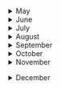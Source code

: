 
<details><summary>May</summary>

##### 25-05-2019
* [Bjarke Ingels says a style is "like a straitjacket"](https://www.dezeen.com/2019/05/22/bjarke-ingels-podcast-interview-style-time-sensitive/) #architecture #Ingels
* [She Had Stage 4 Lung Cancer, and a Mountain to Climb](https://www.nytimes.com/2019/05/22/sports/cancer-mother.html?module=inline) #aconcagua #mountains 
* [London Synphony orchestra, noche luminosa](http://martinwullich.com/london-symphony-orchestra-noche-luminosa/) #Simon Rattle

##### 26-05-2019
* [The 2019 Everest Death Toll Rises to 11](https://www.outsideonline.com/2397250/everest-death-toll-rises-10) #mountain
* [The Indiana Jones of Climate Science](https://www.outsideonline.com/2395102/john-all-scientist-climber-everest) #climate #mountain
* [Marcus Aurelius on Embracing Mortality and the Key to Living with Presence](https://www.brainpickings.org/2019/05/20/marcus-aurelius-meditations-mortality-presence/) #marco aurelio
* [Does Climbing Everest Alter Your Genetic Code?](https://www.outsideonline.com/2330801/does-climbing-everest-alter-your-genetic-code)  (!) #mountain #science #twins
 
###### 27-05-2019
* [How computing's first 'killer app' changed everything](https://www.bbc.com/news/business-47802280)
* [Putting Los Niños in Charge - Abasto Shopping or what to do for the children in...](https://www.nytimes.com/interactive/2019/05/27/travel/family-travel-buenos-aires-argentina.html?action=click&module=Top%20Stories&pgtype=Homepage) #nytimes #abasto

##### 28-05-2019
* [Fixing a toxic work culture: How to encourage active bystanders](https://mitsloan.mit.edu/ideas-made-to-matter/fixing-a-toxic-work-culture-how-to-encourage-active-bystanders)
* [The radical plan to change how antibiotics get developed](https://www.wired.com/story/the-radical-plan-to-change-how-antibiotics-get-developed/)
* [Merging financial savvy and engineering solutions](http://news.mit.edu/2019/student-james-fok-0528): _paradoxes_ about the academia and the financial state of the art
* [Productivity and the joy of doing things the hard way](https://www.wired.com/story/obsession-with-productivity/)

##### 29-05-2019
* [A harrowing journey up the world's fifth highest mountain](https://www.wired.com/story/makalu-mountain-climbing-gallery/) #mountain

##### 30-05-2019
* [The Compleat Guide to Digitizing Your LP Collection](http://blog.birdhouse.org/2011/02/20/digitizing-lps/comment-page-1/) #music
* [Bjarke Ingels says a style is "like a straitjacket"](https://www.dezeen.com/2019/05/22/bjarke-ingels-podcast-interview-style-time-sensitive/) #architecture

##### 31-05-2019
* [The glorius, almost-disconnected boredom of my walk in Japan](https://www.wired.com/story/six-weeks-100s-miles-hours-glorious-boredom-japan/?itm_campaign=BottomRelatedStories_Sections_1) #japan
</p>
</details>

<details><summary>June</summary>
 
##### 01-06-2019
* [A behavioral economist explores poverty and development](http://news.mit.edu/2019/pierre-luc-vautrey-behavioral-economist-0531) #economics #social sciences #humanities

##### 02-06-2019
* [What 10,000 Steps Will Really Get You](https://www.theatlantic.com/health/archive/2019/05/10000-steps-rule/590785/) #fitbit
* [The Ennui of the Fitbit](https://www.theatlantic.com/technology/archive/2015/07/the-ennui-of-the-fitbit/398129/) #fitbit

##### 03-06-2019
* [Boeing Built Deadly Assumptions Into 737 Max, Blind to a Late Design Change](https://www.nytimes.com/2019/06/01/business/boeing-737-max-crash.html?utm_source=pocket-newtab) #aviation

##### 04-06-2019
* [How Bruce Springsteen helped reelect Ronald Reagan](https://www.nationalreview.com/2019/06/bruce-springsteen-album-born-in-the-usa-ronald-reagan-reelection/?utm_source=pocket-newtab) #music

##### 05-06-2019
* ['It’s a miracle': Helsinki's radical solution to homelessness](https://www.theguardian.com/cities/2019/jun/03/its-a-miracle-helsinkis-radical-solution-to-homelessness?utm_source=pocket-newtab) #homeless

##### 06-06-2019
* [Scientists Save Schrödinger's Cat](https://gizmodo.com/scientists-save-schrodingers-cat-1835208353?utm_source=pocket-newtab)
* [A 3-D printer powered by machine vision and artificial intelligence](http://news.mit.edu/2019/inkbit-3d-printer-0604)

##### 07-06-2019
* [Why Should Immigrants ‘Respect Our Borders’? The West Never Respected Theirs](https://www.nytimes.com/2019/06/07/opinion/immigration-reparations.html?action=click&module=Opinion&pgtype=Homepage) #nytimes

##### 08-06-2019
* [Why Were Medieval Europeans So Obsessed With Long, Pointy Shoes?](https://www.atlasobscura.com/articles/medieval-europeans-pointy-shoes?) #cultural_insight #medieval #shoes
* [Energy expenditure using isotope-labelled water (2H218O), exercise performance, skeletal muscle enzyme activities and plasma biochemical parameters in humans during 95 days of endurance exercise with inadequate energy intake](https://www.ncbi.nlm.nih.gov/pubmed/9286604) via [Have We Really Found the Limit of Human Endurance?](https://www.outsideonline.com/2397917/human-endurance-limit-study)

##### 09-06-2019
* [Getting back to nature: how forest bathing can make us feel better](https://www.theguardian.com/environment/2019/jun/08/forest-bathing-japanese-practice-in-west-wellbeing) #nature #health

##### 10-06-2019
* [Applying to graduate school with impostor syndrome](http://gradadmissions.mit.edu/blog/you-are-not-alone-or-i-am-here) #psychology #syndrome
* [A YouTube binge helped invent a new way to diagnose Parkinson's](https://www.wired.co.uk/article/parkinsons-disease-diagnosis-faceprint) #parkinson #disease

##### 11-06-2019
* [They Introduced the World to Songs of Slavery. It Almost Broke Them](https://www.topic.com/they-introduced-the-world-to-songs-of-slavery-it-almost-broke-them?utm_source=pocket-newtab) #spirituals #music

##### 12-06-2019
* [Engineers set the standards](http://news.mit.edu/2019/joanne-yates-engineering-rules-0612) #standards
* [Cerro Torre alpine style](http://publications.americanalpineclub.org/articles/12198037500/Cerro-Torre-Alpine-Style) #Cerro_Torre #mountains
* [Cerro Torre query on American Alpine Club](http://publications.americanalpineclub.org/search/solr?all=cerro+torre) #Cerro_Torre

##### 13-06-2019
* [The disturbing return of scientific racism](https://www.wired.co.uk/article/superior-the-return-of-race-science-angela-saini) #science

##### 14-06-2019
* [How to build something that lasts 10000 years](http://www.bbc.com/future/story/20190611-how-to-build-something-that-lasts-10000-years) #engineering

##### 15-06-2019
* [Aerospace Projects Review Blog- Unbuilt aircraft and spacecraft projects](http://www.aerospaceprojectsreview.com/blog/) #aerospace #aircraft

##### 17-06-2019
* [Language wars: the 19 greatest linguistic spats of all time](https://www.theguardian.com/science/2019/jun/17/language-wars-18-greatest-linguistic-spats) #language #theguardian

##### 19-06-2019
* [How Necking Shaped the Giraffe](http://nautil.us/issue/41/selection/how-necking-shaped-the-giraffe-rp) #nature #nautil.us

##### 20-06-2019
* [Heathrow's expansion masterplan is a nightmare, but logistical genius](https://www.wired.co.uk/article/heathrow-expansion-masterplan-m25) #logistics

##### 21-06-2019
* [Glacial Trekking in Patagonia](https://www.ukclimbing.com/articles/destinations/patagonia_trekking-756) #patagonia

##### 22-06-2019
* [Argentina’s blackout and the storm-battered future of the grid](https://arstechnica.com/information-technology/2019/06/argentinas-blackout-and-the-storm-battered-future-of-the-grid/) #Ars_Technica 
* [Machine Learning: Living in the age of AI](http://video.wired.com/watch/machine-learning-living-in-the-age-of-ai-film) #Wired #documentary

##### 23-06-2019
* [Balconies branch out from Sou Fujimoto's tree-like tower in Montpellier](https://www.dezeen.com/2019/06/20/larbre-blanc-tower-sou-fujimoto-montpellier-france/) #architecture

##### 25-06-2019
* [The Hospital Is Too Damn Loud](https://www.theatlantic.com/health/archive/2019/06/too-many-hospital-sounds/592381/)
* [Weird, Wonderful Photos From Another Era](https://www.theatlantic.com/photo/2019/06/weird-wonderful-archival-photos/592426/) #memorabilia
* [Weird, Wonderful Photos From the Archives](https://www.theatlantic.com/photo/2018/01/weird-wonderful-photos-from-the-archives/551378/)

##### 26-06-2019
* [OK, So Here’s The Real Story Of Where ‘OK’ Comes From](https://www.huffpost.com/entry/origin-of-ok-expression-video_n_6133026)
* [Who Has Jurisdiction for Crimes Committed in Space?](http://mentalfloss.com/article/584985/who-has-jurisdiction-for-crimes-committed-in-space) #law

##### 28-06-2019
* [Translating proteins into music, and back](http://news.mit.edu/2019/translating-proteins-music-0626) #MIT #proteins_becomes_music

##### 29-06-2019
* [Tokyo in the 1970s, a pre-blade runner city](https://www.designboom.com/art/tokyo-in-the-1970s-pre-blade-runner-city-photos-by-greg-girard-06-10-2019/) #photography

##### 30-06-2019
* [Game of Thrones: a battle of reality versus fantasy](https://www.wired.com/story/game-of-thrones-a-battle-of-reality-versus-fantasy/) #wired #Yuval Noah Harari
</p>
</details>

<details><summary>July</summary>
 
##### 01-07-2019
* [The Music of silks](http://news.mit.edu/2012/the-music-of-the-silks-1128) #MIT #music

##### 03-07-2019
* [Why plants don’t die from cancer](https://theconversation.com/why-plants-dont-die-from-cancer-119184) #Chernobyl #cancer #nature

##### 04-07-2019
* [The clever cryptography behind Apple's 'Find my' feature](https://www.wired.com/story/apple-find-my-cryptography-bluetooth/) #Apple #cryptography

##### 07-07-2019
* [Top British churches of the past 100 years](https://www.theguardian.com/artanddesign/2019/jul/06/100-churches-100-years-twentieth-century-society-top-british-chruches-past-100-years) #architecture #british #the_guardian

##### 08-07-2019
* [A Mountaineer’s Choice to Never Have Kids](https://www.outsideonline.com/2258581/mountaineers-choice-be-sterilized-climbing) #mountain

##### 10-07-2019
* [Why we see the colors of faces differently than other things](https://www.wired.com/story/why-we-see-the-colors-of-faces-differently-than-other-things/) #perception #wired

##### 12-07-2019
* [A retired teacher found some seahorses off Long Beach. Then he built a secret world for them](https://www.latimes.com/science/la-sci-col1-seahorse-pacific-california-20190709-htmlstory.html?utm_source=pocket-newtab) #science #seahorses

##### 14-07-2019
* [Quiénes pueden llevar la ciencia de los datos a la función pública](https://www.lanacion.com.ar/economia/quienes-pueden-llevar-la-ciencia-de-los-datos-a-la-funcion-publica141x-10-cm-nid2267273) #science #scrapping #accesibility #sarraute #data #argentina

##### 15-07-2019
* [Have Smartphones Destroyed a Generation?](https://www.theatlantic.com/magazine/archive/2017/09/has-the-smartphone-destroyed-a-generation/534198/) #insight

##### 16-07-2019
* [The end of capitalism has begun](https://www.theguardian.com/books/2015/jul/17/postcapitalism-end-of-capitalism-begun) #economics

##### 19-07-2019
* [Notre-Dame came far closer to collapsing than people knew. This is how it was saved](https://www.nytimes.com/interactive/2019/07/16/world/europe/notre-dame.html?utm_source=pocket-newtab) #Notre_Dame

##### 22-07-2019
* [How the Plastics Industry Is Fighting to Keep Polluting the World](https://theintercept.com/2019/07/20/plastics-industry-plastic-recycling/?utm_source=pocket-newtab)
* [Do our pets ever really love us – or do they just stick around for the food?](https://www.theguardian.com/lifeandstyle/2019/jul/16/do-our-pets-ever-really-love-us-or-do-they-just-stick-around-for-the-food?utm_source=pocket-newtab)

##### 23-07-2019
* [How air conditioning created the modern city](https://www.theguardian.com/cities/2018/aug/14/how-air-conditioning-created-modern-city) #insight #cities #urbanism

##### 29-07-2019
* [Towards New Musics: What the future holds for sound creativity](https://www.media.mit.edu/articles/towards-new-musics-what-the-future-holds-for-sound-creativity/) #MIT #Music

##### 30-07-2019
* [The patient mathematician](http://news.mit.edu/2019/wei-zhang-math-collaboration-0729) #MIT #mathematician

</p>
</details>


<details><summary>August</summary>
 
##### 01-08-2019
 
 * [This Is the Beginning of the End of the Beef Industry](https://www.outsideonline.com/2399736/impossible-foods-beyond-meat-alt-meat?utm_source=pocket-newtab) #economics #beef
 
##### 02-08-2019
 * [Why You Need to Make a 'When I Die' File—Before It's Too Late](https://time.com/5640494/why-you-need-to-make-a-when-i-die-file-before-its-too-late/?utm_source=pocket-newtab) #insight #xiam

##### 03-08-2019
 * [‘I don’t smell!’ Meet the people who have stopped washing](https://www.theguardian.com/lifeandstyle/2019/aug/05/i-dont-smell-meet-the-people-who-have-stopped-washing) #the_guardian #marketing #cultural

##### 04-08-2019
* [The Dollar-And-Cents Case Against Hollywood’s Exclusion of Women](https://fivethirtyeight.com/features/the-dollar-and-cents-case-against-hollywoods-exclusion-of-women/) #economics #gender #psychology

##### 07-08-2019
* [The myth of self-control](https://www.vox.com/science-and-health/2016/11/3/13486940/self-control-psychology-myth) #xiam #psychology #behaviour

##### 11-08-2019
* [The Benefits of Optimism Are Real](https://www.theatlantic.com/health/archive/2013/03/the-benefits-of-optimism-are-real/273306/) #resilience

##### 12-08-2019
* [Does cable news shape your views?](http://news.mit.edu/2019/partisan-cable-news-0808) #MIT #insight #media

##### 13-08-2019
* [The World’s Wealthiest Family Gets $4 Million Richer Every Hour](https://www.bloomberg.com/features/richest-families-in-the-world/?utm_source=pocket-newtab) #Bloomberg #insight #economy

##### 14-08-2019
* [Inside DeepMind's epic mission to solve science's trickiest problem](https://www.wired.co.uk/article/deepmind-protein-folding)

##### 16-08-2019
* [Aga Khan Program in Islamic Architecture](https://architecture.mit.edu/history-theory-and-criticism/program/aga-khan-program-islamic-architecture) #islamic #architecture

##### 18-08-2019
* [For Women Musicians, Maybelle Carter Set The Standard And Broke The Mold](https://www.npr.org/2019/08/13/748415932/for-women-musicians-maybelle-carter-set-the-standard-and-broke-the-mold) #music #country

##### 19-08-2019
* [Why Are Little Kids in Japan So Independent?](https://www.citylab.com/transportation/2015/09/why-are-little-kids-in-japan-so-independent/407590/) #japan #behaviour #social #citylab 
* [The world’s top deepfake artist is wrestling with the monster he created](https://www.technologyreview.com/s/614083/the-worlds-top-deepfake-artist-is-wrestling-with-the-monster-he-created/) #deepfake #ai

##### 20-08-2019
* [How Language Shapes Our Perception of Reality](https://www.fastcompany.com/40585591/how-language-shapes-our-perception-of-reality) #language #insight #cognitive #perception 

##### 22-08-2019
* [UK rail line becomes first in world to be powered by solar farm](https://www.theguardian.com/business/2019/aug/22/wessex-rail-line-plugs-into-solar-power) #solar #environment #the_guardian

##### 22-08-2019
* [There’s a dark side to meditation that no one talks about](https://qz.com/993465/theres-a-dark-side-to-meditation-that-no-one-talks-about/) #meditation #zen #insight #health #mental #makyo

##### 30-08-2019
* [A very deep dive into iOS Exploit chains found in the wild](https://googleprojectzero.blogspot.com/2019/08/a-very-deep-dive-into-ios-exploit.html?m=1) #security #ios #apple

</p>
</details>
<details><summary>September</summary>
 
##### 02-09-2019
* [How to Really Listen to Music](https://www.theparisreview.org/blog/2019/08/22/how-to-actually-listen-to-music/) #music #insight
* [MIT report examines how to make technology work for society](https://workofthefuture.mit.edu/sites/default/files/2019-09/WorkoftheFuture_Report_Shaping_Technology_and_Institutions.pdf) #insight #work #future #MIT

##### 06-09-2019
 * [Malcolm Gladwell on the consequences of misreading a stranger](https://www.theguardian.com/news/audio/2019/sep/06/malcolm-gladwell-on-the-consequences-of-misreading-a-stranger-podcast) #insight #ideas

##### 07-09-2019
 * [David Fincher's opening titles retrospective](https://www.artofthetitle.com/feature/david-fincher-a-film-title-retrospective/) #filming #insight
 
##### 10-09-2019
 * [Uncovering links between architecture, politics, and society](http://news.mit.edu/2019/timothy-hyde-architecture-0910) #architecture #insight #politics #social

##### 11-09-2019
 * [A New Timeline of the Day the Dinosaurs Began to Die Out](https://www.nytimes.com/2019/09/10/science/chicxulub-asteroid-impact-dinosaurs.html?fallback=0&recId=1Qi26NIRawnyRM5t848qasKc8D9&locked=0&geoContinent=SA&geoRegion=C&recAlloc=control&geoCountry=AR&blockId=home-discovery-vi-prg&imp_id=533783821&action=click&module=Discovery&pgtype=Homepage) #insight #science #dinosaur

##### 13-09-2019
 * [When rats work to protect human safety](http://news.mit.edu/2019/jia-hui-lee-student-0906) #cultural relations #insight #nature #animals #rats
 
##### 16-09-2019
 * [Flirty or Friendzone? New AI Scans Your Texts for True Love](https://www.wired.com/story/ai-apps-texting-flirting-romance/?bxid=5cec24ecfc942d3ada051eca&cndid=52112228&esrc=Wired_etl_load&source=EDT_WIR_NEWSLETTER_0_DAILY_ZZ&utm_brand=wired&utm_campaign=aud-dev&utm_mailing=WIR_Daily_091619&utm_medium=email&utm_source=nl&utm_term=list1_p2) #relations #insight #wired #ai
 
##### 20-09-2019
 * [AI Could Reinvent Medicine—Or Become a Patient's Nightmare](https://www.wired.com/story/ai-could-reinvent-medicineor-become-a-patients-nightmare/?bxid=5cec24ecfc942d3ada051eca&cndid=52112228&esrc=Wired_etl_load&source=EDT_WIR_NEWSLETTER_0_DAILY_ZZ&utm_brand=wired&utm_campaign=aud-dev&utm_mailing=WIR_Daily_091919&utm_medium=email&utm_source=nl&utm_term=list2_p4) #Wired #AI #medicine

##### 25-09-2019
 * [Open-minded people have a different visual perception of reality](https://qz.com/997679/open-minded-people-have-a-different-visual-perception-of-reality/) #perception #insight

##### 26-09-2019
 * [Curiosity Depends on What You Already Know](http://nautil.us/issue/33/attraction/curiosity-depends-on-what-you-already-know) #curiosity #insight #mindset
 
##### 27-09-2019
 * [how to do nothing](https://medium.com/@the_jennitaur/how-to-do-nothing-57e100f59bbb) #insight #mindset #idea
 * [Jenny Odell on why we need to learn to do nothing: ‘It's a reminder that you're alive’](https://www.theguardian.com/lifeandstyle/2019/sep/27/jenny-odell-on-why-we-need-to-learn-to-do-nothing-its-a-reminder-that-youre-alive) #insight #mindset #idea
 
##### 30-09-2019
 * [Using math to blend musical notes seamlessly](http://news.mit.edu/2019/math-portamento-music-0927) #portamento #music #idea
</p>
</details>
<details><summary>October</summary>

##### 09-10-2019
 * [This AI Can Spot Art Forgeries by Looking at One Brushstroke](https://www.technologyreview.com/s/609524/this-ai-can-spot-art-forgeries-by-looking-at-one-brushstroke/) #ai #algorithm #technology_review

##### 11-10-2019
 * [Personalized medicine: Time for one-person trials](https://www.nature.com/news/personalized-medicine-time-for-one-person-trials-1.17411) #trial #xiam #nature #science
 
 * [Patient-Customized Oligonucleotide Therapy for a Rare Genetic Disease](https://www.nejm.org/doi/full/10.1056/NEJMoa1813279) #trial #xiam #personal_drug #science

* [Scientists Designed a Drug for Just One Patient](https://www.nytimes.com/2019/10/09/health/mila-makovec-drug.html) #trial #xiam #personal_drug #science

##### 12-10-2019
 * [Busting the myth that depression doesn't affect people in poor countries](https://www.theguardian.com/society/2019/apr/30/busting-the-myth-that-depression-doesnt-affect-people-in-poor-countries) #disorder #depression #the_guardian

##### 13-10-2019
 * [The mystery of the missing Leonardo: where is Da Vinci’s $450m Jesus?](https://www.theguardian.com/artanddesign/2019/oct/13/leonardo-da-vinci-salvator-mundi-jesus-louvre-exhibition) #missing #leonardo_da_vinci #the_guardian #art
 
##### 14-10-2019
 * [Digital dystopia: how algorithms punish the poor](https://www.theguardian.com/technology/2019/oct/14/automating-poverty-algorithms-punish-poor) #algorithm #poverty #the_guardian #insight

##### 16-10-2019
 * [How the Bauhaus Kept the Nazis at Bay, Until It Couldn’t](https://www.citylab.com/design/2019/03/walter-gropius-bauhaus-art-school-nazi-germany-anniversary/583999/) #bauhaus #architecture #regime #citylab
 
##### 19-10-2019
 * [Catalonia has created a new kind of online activism. Everyone should pay attention](https://www.wired.co.uk/article/barcelonia-riots-catalonia-protests-news) #barcelona #friend-to-friend #topology #anonymity #social_activism

##### 19-10-2019
 * [Deploying drones to prepare for climate change](http://news.mit.edu/2019/norhan-bayomi-drones-climate-change-1004) #insight #drones #MIT #climate_change #climate_refugees
 
##### 24-10-2019
 * [Carl Safina Is Certain Your Dog Loves You](https://www.nytimes.com/2019/10/21/science/carl-safina-animal-cognition.html) #insight #dog #science #cognition
 * [Hello quantum world! Google publishes landmark quantum supremacy claim](https://www.nature.com/articles/d41586-019-03213-z) #google #quantum #computing #nature
 * [Why sexist bias in natural history museums really matters](https://www.theguardian.com/science/shortcuts/2019/oct/23/bad-science-sexist-bias-natural-history-museums-specimens) #google #sexism #bias #the_guardian #museum

##### 25-10-2019
 * [The Necessity of Musical Hallucinations](http://nautil.us/issue/77/underworlds/the-necessity-of-musical-hallucinations-rp) #insight #music #science #cognition
 
##### 26-10-2019
 * [Comic strips, goofy snaps and mirror selfies: inside Prince’s private archive](https://www.theguardian.com/music/2019/oct/26/prince-private-archive-memoir-comic-strips-snaps-selfies) #Prince #music
 
##### 29-10-2019
 * [State of the Art: Banksy’s legendary prank reveals the paradox of spectacle](http://dailytrojan.com/2018/10/23/state-of-the-art-banksys-legendary-prank-reveals-the-paradox-of-spectacle/) #Banksy #art #paradox
 
##### 30-10-2019
 * ['Sober but very immoral': What Victorian-era 'poverty maps' tell us about London today](https://www.theguardian.com/cities/2019/oct/30/what-victorian-era-poverty-maps-tell-us-about-london-today) #poverty #data_visualization #maps #the_guardian

##### 30-10-2019
 * [She climbed Everest nine times and set a world record – so why doesn’t she have sponsors?](https://www.theguardian.com/world/2019/oct/31/mount-everest-lhakpa-sherpa-climbed-nine-times-world-record) #sponsorship #everest #the_guardian #tibetan_woman `“If there weren’t any Sherpas,” she tells me, “nobody could climb Everest”`
 
</p>
</details>
<details><summary>November</summary>

##### 4-11-2019
* [Blue spaces: why time spent near water is the secret of happiness](https://www.theguardian.com/lifeandstyle/2019/nov/03/blue-space-living-near-water-good-secret-of-happiness) #insight #nature

##### 7-11-2019
* [Philip Glass Is Too Busy to Care About Legacy](https://www.nytimes.com/2019/11/07/arts/music/philip-glass-akhnaten-met-opera.html?action=click&module=Editors%20Picks&pgtype=Homepages) #insight #music #minimalism

##### 8-11-2019
* [If traumatic brain injuries can impact the parts of the brain responsible for personality, judgment, and impulse control, maybe injury should be a mitigating factor in criminal trials](https://longreads.com/2019/10/22/the-final-five-percent/) #brain #justice #science #judgment

##### 10-11-2019
* [The Story of Sandworm, the Kremlin's Most Dangerous Hackers](https://www.wired.com/story/sandworm-kremlin-most-dangerous-hackers/) #wired #hackers

##### 12-11-2019
* [The ABCs of SOS](https://www.outsideonline.com/2404816/wilderness-rescue-emergency-tips) #rescue #tips
* [China's social credit system is coming for businesses too](https://www.wired.co.uk/article/china-corporate-social-credit-system-companies) #economics #china

##### 13-11-2019
* [Where Do Hippos Wander? An Aquatic Mystery, Solved](https://www.wired.com/story/where-do-hippos-wander/) #hippos #science #insight #wandering #wired

##### 14-11-2019
* [New artificial intelligence system automatically evolves to evade internet censorship](https://techxplore.com/news/2019-11-artificial-intelligence-automatically-evolves-evade.html) #censorship #algorithm #ai

##### 15-11-2019
* [Why Lionel Messi is the perfect mathematician](http://www.maths.ox.ac.uk/node/33660) #Messi #mathematics #insight

##### 16-11-2019
* [Tesis de doctorado del Dr. René Favaloro](http://blog.sedici.unlp.edu.ar/2019/05/09/tesis-del-dr-rene-favaloro-disponible-en-sedici/) #Favaloro #science #digital

##### 17-11-2019
* [Nestlé Is Sucking the World’s Aquifers Dry](https://longreads.com/2017/10/04/nestle-is-sucking-the-worlds-aquifers-dry/) #natural_resources #water #scarcity

##### 19-11-2019
* [How Discovering an Equation for Altruism Cost George Price Everything](http://nautil.us/blog/how-discovering-an-equation-for-altruism-cost-george-price-everything) #altruism #science #nautil.us #equation #mathematics
* [New boiler, £0? The plumber, hairdresser and beautician who work for free](https://www.theguardian.com/money/2019/nov/19/new-altruists-hairdresser-plumber-beautician-work-for-free-rough-sleepers-haircuts) #altruism #the_guardian #society

##### 20-11-2019
* [Drawing With Drones Over the Salt Flats of Bolivia](https://www.wired.com/story/drones-salt-flats-bolivia-gallery/) #Bolivia #nature #photography #dron #wired
* [How the Dumb Design of a WWII Plane Led to the Macintosh](https://www.wired.com/story/how-dumb-design-wwii-plane-led-macintosh/) #design #insight #ideas #wired

##### 21-11-2019
* [Cells That ‘Taste’ Danger Set Off Immune Responses](https://www.quantamagazine.org/tuft-cells-that-taste-danger-set-off-immune-responses-20191115/) #xiam #autoimmune #insight

##### 22-11-2019
* [Women suffer needless pain because almost everything is designed for men](https://www.vox.com/future-perfect/2019/4/17/18308466/invisible-women-pain-gender-data-gap-caroline-criado-perez) #unbiased #gender #insight

##### 23-11-2019
* [Why did Iran shut off the internet for the entire country?](https://www.vox.com/recode/2019/11/21/20975920/iran-internet-protests-reset-podcast) #Irán #firewall #network

##### 27-11-2019
* [Observing the cell in its native state: Imaging subcellular dynamics in multicellular organisms](https://science.sciencemag.org/content/360/6386/eaaq1392/tab-figures-data) #xiam #autoimmune #insight #nature

##### 27-11-2019
* [The Japanese words for “space” could change your view of the world](https://qz.com/1181019/the-japanese-words-for-space-could-change-your-view-of-the-world/) #tour-of-thought #japanese #insight #space
</p>
</details>

</p>
</details>
<details><summary>December</summary>
 
##### 2-12-2019
* [How Notre Dame is being rebuilt from 50 billion scraps of data](https://www.wired.co.uk/article/notre-dame) #laser #photogrammetry #architecture #church #notre_dame
* [What’s at Stake Is the Future of Humankind](https://www.patagonia.com/blog/2019/03/whats-at-stake-is-the-future-of-humankind/) #Yvon_Chouinard #insight #ideas #human_race #patagonia
* [The Atlas Obscura Guide To London](https://www.atlasobscura.com/things-to-do/london-england) #tourism #london #unknown

##### 4-12-2019
* [What I've learned from 10,000 nights at the theatre](https://www.theguardian.com/stage/2019/dec/04/what-ive-learned-from-10000-nights-at-the-theatre) #the_guardian #theater #insight

##### 4-12-2019
* [The Champion Who Picked a Date to Die](https://www.nytimes.com/interactive/2019/12/05/sports/euthanasia-athlete.html?action=click&module=Top%20Stories&pgtype=Homepage) #nytimes #hope #euthanasia #sports #death

##### 9-12-2019
* [Small talk is cheap: Finland could teach us the art of keeping quiet](https://www.theguardian.com/lifeandstyle/shortcuts/2019/may/29/small-talk-finns-could-teach-us-art-of-staying-quiet) #the_guardian #finland #silence #culture

##### 11-12-2019
* [Yuval Noah Harari Is Worried About Our Souls](http://nautil.us/issue/67/reboot/yuval-noah-harari-is-worried-about-our-souls) #nautilus #insight #science #yuval_harari

##### 12-12-2019
* [How visualising death can help us accept it](https://www.theguardian.com/society/video/2019/dec/12/how-visualising-death-can-help-us-accept-it-video) #death #insight

##### 13-12-2019
* [The Humanoid Stain](https://thebaffler.com/salvos/the-humanoid-stain-ehrenreich) #insight #art #ancient #the_baffler

##### 16-12-2019
* [
After 25 years of being homeless, I learned there’s one simple thing you can do to help](https://www.theguardian.com/books/2018/jun/25/after-25-years-of-being-homeless-i-learned-theres-one-simple-thing-you-can-do-to-help-gregory-p-smith) #insight #life #valentín #invisible

##### 17-12-2019
* [Welcome to Pleistocene Park](https://www.theatlantic.com/magazine/archive/2017/04/pleistocene-park/517779/) #science #mammuth #pleistocene #the_atlantic
* [How do blind people enjoy the Mona Lisa?](https://www.bbc.com/news/av/world-us-canada-49491206/how-do-blind-people-enjoy-the-mona-lisa) #3d #blindness #art

##### 18-12-2019
* [Practice makes perfect, but not always](https://www.steinway.com/news/features/practice-practice) #education #piano #music #perseverance

##### 19-12-2019
* [La edad, al parecer, sí está en tu mente](https://www.nytimes.com/es/2019/10/23/espanol/ciencia-y-tecnologia/envejecer.html) #health #science

##### 21-12-2019
* [He was a musical warlock: reflecting on Frank Zappa's greatest album at 50](https://www.theguardian.com/music/2019/dec/13/fank-zappa-hot-rats-album-music-anniversary) #zappa #music

##### 23-12-2019
* [It’s Putin’s World. We Just Live in It](https://www.nytimes.com/2019/12/23/world/europe/russia-putin.html?action=click&module=Top%20Stories&pgtype=Homepage) #russia #politics #policy #state_of_the_art

##### 24-12-2019
* [New York City introduces bill to make glass buildings more bird-friendly](https://www.dezeen.com/2019/12/20/new-york-city-bird-bill-glass-buildings/) #birds #protection #bill #legislation

##### 26-12-2019
* [Glass Farm by MVRDV](https://www.dezeen.com/2013/01/17/glass-farm-by-mvrdv/) #illusion-delusion #architecture #reconstruction #holland #dezeen

##### 29-12-2019
* [Is veganism as good for you as they say?](https://www.theguardian.com/lifeandstyle/2019/dec/29/is-veganism-as-good-for-you-as-they-say) #insight #science #veganism
* [Ethical veganism](https://www.theguardian.com/lifeandstyle/2019/dec/29/ethical-vegan-jordi-casamitjana-protected-status-court-tribunal) #insight #law #veganism

##### 30-12-2019
* [Can ethics be taught?](https://mitsloan.mit.edu/ideas-made-to-matter/can-ethics-be-taught) #philosophy #insight #mit_sloan

</p>
 
</p>
</details>
